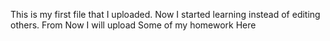 This is my first file that I uploaded. Now I started learning instead of editing others. From Now I will upload Some of my homework Here
